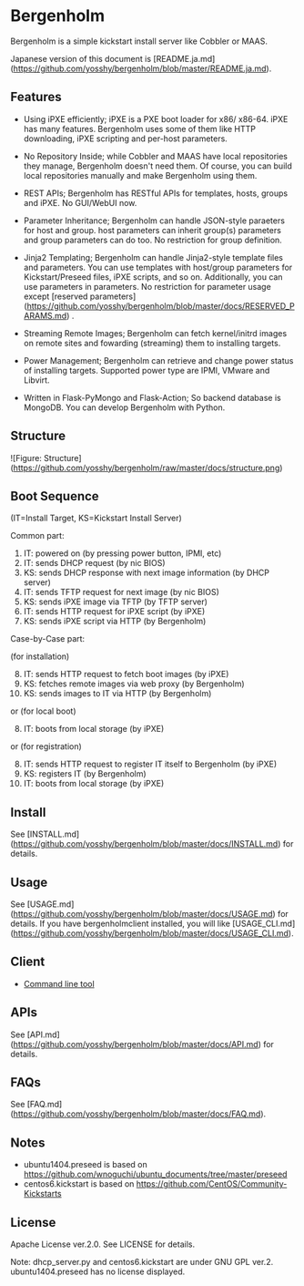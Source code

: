 # Bergenholm

Bergenholm is a simple kickstart install server like Cobbler or MAAS.

Japanese version of this document is [README.ja.md]
(https://github.com/yosshy/bergenholm/blob/master/README.ja.md).

## Features

* Using iPXE efficiently; iPXE is a PXE boot loader for x86/
  x86-64. iPXE has many features. Bergenholm uses some of them like
  HTTP downloading, iPXE scripting and per-host parameters.

* No Repository Inside; while Cobbler and MAAS have local repositories
  they manage, Bergenholm doesn't need them. Of course, you can build
  local repositories manually and make Bergenholm using them.

* REST APIs; Bergenholm has RESTful APIs for templates, hosts, groups
  and iPXE. No GUI/WebUI now.

* Parameter Inheritance; Bergenholm can handle JSON-style paraeters
  for host and group. host parameters can inherit group(s) parameters
  and group parameters can do too. No restriction for group definition.

* Jinja2 Templating; Bergenholm can handle Jinja2-style template files
  and parameters. You can use templates with host/group parameters for
  Kickstart/Preseed files, iPXE scripts, and so on.  Additionally, you
  can use parameters in parameters. No restriction for parameter
  usage except [reserved parameters]
  (https://github.com/yosshy/bergenholm/blob/master/docs/RESERVED_PARAMS.md)
  .

* Streaming Remote Images; Bergenholm can fetch kernel/initrd images
  on remote sites and fowarding (streaming) them to installing
  targets.

* Power Management; Bergenholm can retrieve and change power status of
  installing targets. Supported power type are IPMI, VMware and
  Libvirt.

* Written in Flask-PyMongo and Flask-Action; So backend database is
  MongoDB. You can develop Bergenholm with Python.


## Structure

![Figure: Structure]
(https://github.com/yosshy/bergenholm/raw/master/docs/structure.png)


## Boot Sequence

(IT=Install Target, KS=Kickstart Install Server)

Common part:

1. IT: powered on (by pressing power button, IPMI, etc)
2. IT: sends DHCP request (by nic BIOS)
3. KS: sends DHCP response with next image information (by DHCP server)
4. IT: sends TFTP request for next image (by nic BIOS)
5. KS: sends iPXE image via TFTP (by TFTP server)
6. IT: sends HTTP request for iPXE script (by iPXE)
7. KS: sends iPXE script via HTTP (by Bergenholm)

Case-by-Case part:

(for installation)

8. IT: sends HTTP request to fetch boot images (by iPXE)
9. KS: fetches remote images via web proxy (by Bergenholm)
10. KS: sends images to IT via HTTP (by Bergenholm)

or (for local boot)

8. IT: boots from local storage (by iPXE)

or (for registration)

8.  IT: sends HTTP request to register IT itself to Bergenholm (by iPXE)
9.  KS: registers IT (by Bergenholm)
10. IT: boots from local storage (by iPXE)


## Install

See [INSTALL.md]
(https://github.com/yosshy/bergenholm/blob/master/docs/INSTALL.md) for
details.


## Usage

See [USAGE.md]
(https://github.com/yosshy/bergenholm/blob/master/docs/USAGE.md) for details.
If you have bergenholmclient installed, you will like [USAGE_CLI.md]
(https://github.com/yosshy/bergenholm/blob/master/docs/USAGE_CLI.md).


## Client

* [Command line tool](https://github.com/yosshy/bergenholmclient)


## APIs

See [API.md]
(https://github.com/yosshy/bergenholm/blob/master/docs/API.md) for
details.


## FAQs

See [FAQ.md]
(https://github.com/yosshy/bergenholm/blob/master/docs/FAQ.md).


## Notes

* ubuntu1404.preseed is based on
  https://github.com/wnoguchi/ubuntu_documents/tree/master/preseed
* centos6.kickstart is based on
  https://github.com/CentOS/Community-Kickstarts


## License

Apache License ver.2.0. See LICENSE for details.

Note: dhcp_server.py and centos6.kickstart are under GNU GPL
ver.2. ubuntu1404.preseed has no license displayed.
